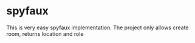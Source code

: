 # spyfaux
This is very easy spyfaux implementation. The project only allows create room, returns location and role
